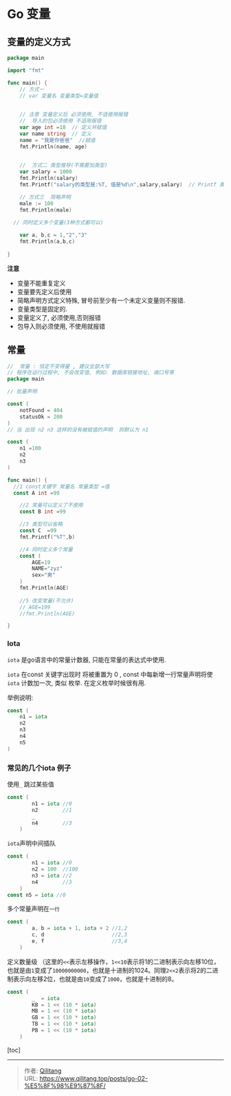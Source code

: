 # Go 变量


## 变量的定义方式

```go
package main

import "fmt"

func main() {
	// 方式一
	// var 变量名 变量类型=变量值

  
	// 注意 变量定义后 必须使用, 不适使用报错
	//  导入的包必须使用 不适用报错
	var age int =18  // 定义并赋值
	var name string  // 定义
	name = "我是你爸爸"  //赋值
	fmt.Println(name, age)

  
	//  方式二 类型推导(不需要加类型)
	var salary = 1000
	fmt.Println(salary)
	fmt.Printf("salary的类型是:%T, 值是%d\n",salary,salary)  // Printf 表示格式化输出

	// 方式三  简略声明
	male := 100
	fmt.Println(male)
  
  // 同时定义多个变量(3种方式都可以)

	var a, b,c = 1,"2","3"
	fmt.Println(a,b,c)
  
}


```

**注意**

- 变量不能重复定义
- 变量要先定义后使用
- 简略声明方式定义特殊, 冒号前至少有一个未定义变量则不报错. 
- 变量类型是固定的. 
- 变量定义了, 必须使用,否则报错
- 包导入则必须使用, 不使用就报错

## 常量

```go
//  常量 : 恒定不变得量 , 建议全部大写
// 程序在运行过程中, 不会改变值, 例如: 数据库链接地址, 端口号等
package main

// 批量声明

const (
	notFound = 404
	statusOk = 200
)
// 当 出现 n2 n3 这样的没有被赋值的声明  则默认为 n1

const (
	n1 =100
	n2
	n3
)

func main() {
  //1 const关键字 常量名 常量类型 =值
  const A int =99

	//2 常量可以定义了不使用
	const B int =99

	//3 类型可以省略
	const C  =99
	fmt.Printf("%T",b)

	//4 同时定义多个常量
	const (
		AGE=19
		NAME="zyz"
		sex="男"
	)
	fmt.Println(AGE)
	
	//5 改变常量(不允许)
	// AGE=199
	//fmt.Println(AGE)

}
```

### Iota

`iota` 是go语言中的常量计数器, 只能在常量的表达式中使用.

`iota` 在const 关键字出现时 将被重置为 0 , const 中每新增一行常量声明将使`iota` 计数加一次,  类似 枚举. 在定义枚举时候很有用.

举例说明:

```go
const (
	n1 = iota
	n2
	n3
	n4
	n5
)

```

### 常见的几个iota 例子

使用`_` 跳过某些值

```go
const (
		n1 = iota //0
		n2        //1
		_
		n4        //3
	)
```

`iota`声明中间插队

```go
const (
		n1 = iota //0
		n2 = 100  //100
		n3 = iota //2
		n4        //3
	)
const n5 = iota //0
```

多个常量声明在`一行`

```go
const (
		a, b = iota + 1, iota + 2 //1,2
		c, d                      //2,3
		e, f                      //3,4
	)
```

定义数量级 （这里的`<<`表示左移操作，`1<<10`表示将1的二进制表示向左移10位，也就是由`1`变成了`10000000000`，也就是十进制的1024。同理`2<<2`表示将2的二进制表示向左移2位，也就是由`10`变成了`1000`，也就是十进制的8。

```go
const (
		_  = iota
		KB = 1 << (10 * iota)
		MB = 1 << (10 * iota)
		GB = 1 << (10 * iota)
		TB = 1 << (10 * iota)
		PB = 1 << (10 * iota)
	)
```



[toc]

---

> 作者: [Qilitang](https://github.com/qilitang)  
> URL: https://www.qilitang.top/posts/go-02-%E5%8F%98%E9%87%8F/  

